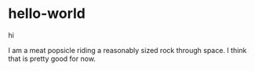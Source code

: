 # hello-world
hi

I am a meat popsicle riding a reasonably sized rock through space. I think that is pretty good for now. 
